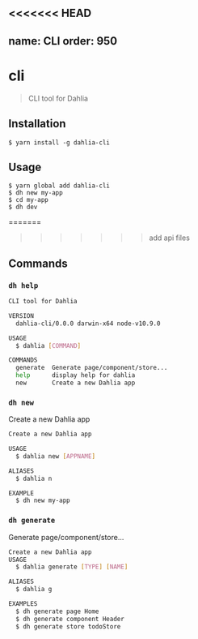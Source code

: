 <<<<<<< HEAD
---
name: CLI
order: 950
---

# cli

> CLI tool for Dahlia

## Installation

```text
$ yarn install -g dahlia-cli
```

## Usage

```text
$ yarn global add dahlia-cli
$ dh new my-app
$ cd my-app
$ dh dev
```

=======
>>>>>>> add api files
## Commands

### `dh help`

```bash
CLI tool for Dahlia

VERSION
  dahlia-cli/0.0.0 darwin-x64 node-v10.9.0

USAGE
  $ dahlia [COMMAND]

COMMANDS
  generate  Generate page/component/store...
  help      display help for dahlia
  new       Create a new Dahlia app
```

### `dh new`

Create a new Dahlia app

```bash
Create a new Dahlia app

USAGE
  $ dahlia new [APPNAME]

ALIASES
  $ dahlia n

EXAMPLE
  $ dh new my-app
```

### `dh generate`

Generate page/component/store...

```bash
Create a new Dahlia app
USAGE
  $ dahlia generate [TYPE] [NAME]

ALIASES
  $ dahlia g

EXAMPLES
  $ dh generate page Home
  $ dh generate component Header
  $ dh generate store todoStore
```

